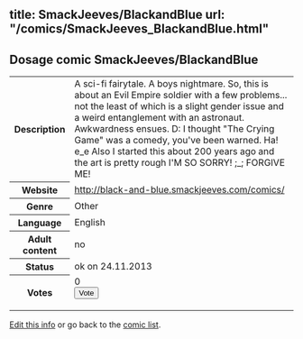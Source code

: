 title: SmackJeeves/BlackandBlue
url: "/comics/SmackJeeves_BlackandBlue.html"
---
Dosage comic SmackJeeves/BlackandBlue
-----------------------------------------

<p id="msg"></p>
<script type="text/javascript">
if (window.location.search === '?edit_info_mail=sent_ok') {
  var elem = document.getElementById("msg");
  elem.innerHTML = 'Edited information sucessfully sent for review, which is usually done daily. Thanks!';
  elem.className = 'ok';
}
</script>
<table class="comicinfo">
<tr>
<th>Description</th><td>A sci-fi fairytale. A boys nightmare. So, this is about an Evil Empire soldier with a few problems... not the least of which is a slight gender issue and a weird entanglement with an astronaut. Awkwardness ensues. D: I thought &quot;The Crying Game&quot; was a comedy, you've been warned. Ha! e_e Also I started this about 200 years ago and the art is pretty rough I'M SO SORRY! ;_; FORGIVE ME!</td>
</tr>
<tr>
<th>Website</th><td><a href="http://black-and-blue.smackjeeves.com/comics/">http://black-and-blue.smackjeeves.com/comics/</a></td>
</tr>
<tr>
<th>Genre</th><td>Other</td>
</tr>
<tr>
<th>Language</th><td>English</td>
</tr>
<tr>
<th>Adult content</th><td>no</td>
</tr>
<tr>
<th>Status</th><td>ok on 24.11.2013</td>
</tr>
<tr>
<th>Votes</th><td>0
<form action="http://gaecounter.appspot.com/count/" method="POST">
<input name="name" type="hidden" value="SmackJeeves_BlackandBlue"/>
<input name="uid" type="hidden" id="voteuid" value=""/>
<input type="submit" value="Vote"/>
</form>
</td>
</tr>
</table>
<script type="text/javascript">
var ua = navigator.userAgent;
document.getElementById("voteuid").value = ua.replace(/[^a-zA-Z0-9\._:]/g , "_");;
</script>

[Edit this info](SmackJeeves_BlackandBlue_edit.html) or go back to the [comic list](../comic-index.html).
